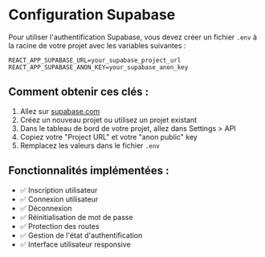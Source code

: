 # Configuration Supabase

Pour utiliser l'authentification Supabase, vous devez créer un fichier `.env` à la racine de votre projet avec les variables suivantes :

```env
REACT_APP_SUPABASE_URL=your_supabase_project_url
REACT_APP_SUPABASE_ANON_KEY=your_supabase_anon_key
```

## Comment obtenir ces clés :

1. Allez sur [supabase.com](https://supabase.com)
2. Créez un nouveau projet ou utilisez un projet existant
3. Dans le tableau de bord de votre projet, allez dans Settings > API
4. Copiez votre "Project URL" et votre "anon public" key
5. Remplacez les valeurs dans le fichier `.env`

## Fonctionnalités implémentées :

- ✅ Inscription utilisateur
- ✅ Connexion utilisateur
- ✅ Déconnexion
- ✅ Réinitialisation de mot de passe
- ✅ Protection des routes
- ✅ Gestion de l'état d'authentification
- ✅ Interface utilisateur responsive 